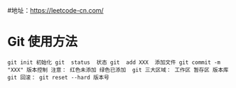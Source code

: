 #地址：https://leetcode-cn.com/
# Git 使用方法
`git init 初始化
git  status  状态
git  add XXX  添加文件
git commit -m "XXX" 版本控制
注意：
红色未添加
绿色已添加 
git 三大区域：
工作区
暂存区
版本库
git 回滚：
git reset --hard 版本号
`